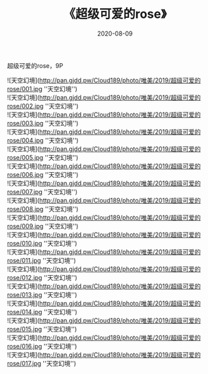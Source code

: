 ﻿---
layout: post
title:  《超级可爱的rose》
date:   2020-08-09
img: http://pan.gjdd.pw/Cloud189/photo/唯美/2019/超级可爱的rose/000.jpg
categories: [美女, 清纯, 唯美]
---

超级可爱的rose，9P



![天空幻境](http://pan.gjdd.pw/Cloud189/photo/唯美/2019/超级可爱的rose/001.jpg ''天空幻境'') <br>
![天空幻境](http://pan.gjdd.pw/Cloud189/photo/唯美/2019/超级可爱的rose/002.jpg ''天空幻境'') <br>
![天空幻境](http://pan.gjdd.pw/Cloud189/photo/唯美/2019/超级可爱的rose/003.jpg ''天空幻境'') <br>
![天空幻境](http://pan.gjdd.pw/Cloud189/photo/唯美/2019/超级可爱的rose/004.jpg ''天空幻境'') <br>
![天空幻境](http://pan.gjdd.pw/Cloud189/photo/唯美/2019/超级可爱的rose/005.jpg ''天空幻境'') <br>
![天空幻境](http://pan.gjdd.pw/Cloud189/photo/唯美/2019/超级可爱的rose/006.jpg ''天空幻境'') <br>
![天空幻境](http://pan.gjdd.pw/Cloud189/photo/唯美/2019/超级可爱的rose/007.jpg ''天空幻境'') <br>
![天空幻境](http://pan.gjdd.pw/Cloud189/photo/唯美/2019/超级可爱的rose/008.jpg ''天空幻境'') <br>
![天空幻境](http://pan.gjdd.pw/Cloud189/photo/唯美/2019/超级可爱的rose/009.jpg ''天空幻境'') <br>
![天空幻境](http://pan.gjdd.pw/Cloud189/photo/唯美/2019/超级可爱的rose/010.jpg ''天空幻境'') <br>
![天空幻境](http://pan.gjdd.pw/Cloud189/photo/唯美/2019/超级可爱的rose/011.jpg ''天空幻境'') <br>
![天空幻境](http://pan.gjdd.pw/Cloud189/photo/唯美/2019/超级可爱的rose/012.jpg ''天空幻境'') <br>
![天空幻境](http://pan.gjdd.pw/Cloud189/photo/唯美/2019/超级可爱的rose/013.jpg ''天空幻境'') <br>
![天空幻境](http://pan.gjdd.pw/Cloud189/photo/唯美/2019/超级可爱的rose/014.jpg ''天空幻境'') <br>
![天空幻境](http://pan.gjdd.pw/Cloud189/photo/唯美/2019/超级可爱的rose/015.jpg ''天空幻境'') <br>
![天空幻境](http://pan.gjdd.pw/Cloud189/photo/唯美/2019/超级可爱的rose/016.jpg ''天空幻境'') <br>
![天空幻境](http://pan.gjdd.pw/Cloud189/photo/唯美/2019/超级可爱的rose/017.jpg ''天空幻境'') <br>